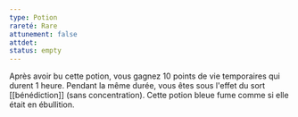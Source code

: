 ```yaml
---
type: Potion
rareté: Rare
attunement: false
attdet:
status: empty
---
```

Après avoir bu cette potion, vous gagnez 10 points de vie temporaires qui durent 1 heure. Pendant la même durée, vous êtes sous l'effet du sort [[bénédiction]] (sans concentration). Cette potion bleue fume comme si elle était en ébullition.
